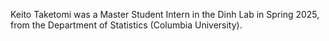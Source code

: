 Keito Taketomi was a Master Student Intern in the Dinh Lab in Spring 2025, from the Department of Statistics (Columbia University).
